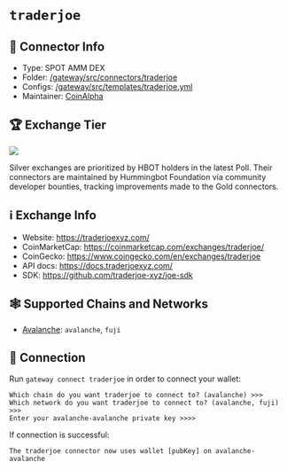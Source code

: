 # `traderjoe`

## 📁 Connector Info

* Type: SPOT AMM DEX
* Folder: [/gateway/src/connectors/traderjoe](https://github.com/hummingbot/gateway/tree/main/src/connectors/traderjoe)
* Configs: [/gateway/src/templates/traderjoe.yml](https://github.com/hummingbot/gateway/tree/main/src/templates/traderjoe.yml)
* Maintainer: [CoinAlpha](https://coinalpha.com)

## 🏆 Exchange Tier

![](https://img.shields.io/static/v1?label=Hummingbot&message=SILVER&color=white)

Silver exchanges are prioritized by HBOT holders in the latest Poll. Their connectors are maintained by Hummingbot Foundation via community developer bounties, tracking improvements made to the Gold connectors.

## ℹ️ Exchange Info

* Website: <https://traderjoexyz.com/>
* CoinMarketCap: <https://coinmarketcap.com/exchanges/traderjoe/>
* CoinGecko: <https://www.coingecko.com/en/exchanges/traderjoe>
* API docs: <https://docs.traderjoexyz.com/>
* SDK: <https://github.com/traderjoe-xyz/joe-sdk>

## 🕸️ Supported Chains and Networks

* [Avalanche](/chains/avalanche): `avalanche`, `fuji`

## 🔑 Connection

Run `gateway connect traderjoe` in order to connect your wallet:

```
Which chain do you want traderjoe to connect to? (avalanche) >>>
Which network do you want traderjoe to connect to? (avalanche, fuji) >>>
Enter your avalanche-avalanche private key >>>>
```

If connection is successful:

```
The traderjoe connector now uses wallet [pubKey] on avalanche-avalanche
```